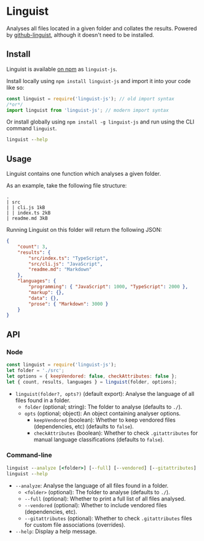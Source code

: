 # Linguist

Analyses all files located in a given folder and collates the results.
Powered by [github-linguist](https://github.com/github/linguist), although it doesn't need to be installed.

## Install

Linguist is available [on npm](https://npmjs.com/package/linguist-js) as `linguist-js`.

Install locally using `npm install linguist-js` and import it into your code like so:

```js
const linguist = require('linguist-js'); // old import syntax
/*or*/
import linguist from 'linguist-js'; // modern import syntax
```

Or install globally using `npm install -g linguist-js` and run using the CLI command `linguist`.

```cmd
linguist --help
```

## Usage

Linguist contains one function which analyses a given folder.

As an example, take the following file structure:

```tree
.
| src
| | cli.js 1kB
| | index.ts 2kB
| readme.md 3kB
```

Running Linguist on this folder will return the following JSON:

```json
{
	"count": 3,
	"results": {
		"src/index.ts": "TypeScript",
		"src/cli.js": "JavaScript",
		"readme.md": "Markdown"
	},
	"languages": {
		"programming": { "JavaScript": 1000, "TypeScript": 2000 },
		"markup": {},
		"data": {},
		"prose": { "Markdown": 3000 }
	}
}
```

## API

### Node

```js
const linguist = require('linguist-js');
let folder = './src';
let options = { keepVendored: false, checkAttributes: false };
let { count, results, languages } = linguist(folder, options);
```

- `linguist(folder?, opts?)` (default export): Analyse the language of all files found in a folder.
  - `folder` (optional; string): The folder to analyse (defaults to `./`).
  - `opts` (optional; object): An object containing analyser options.
    - `keepVendored` (boolean): Whether to keep vendored files (dependencies, etc) (defaults to `false`).
    - `checkAttributes` (boolean): Whether to check `.gitattributes` for manual language classifications (defaults to `false`).

### Command-line

```cmd
linguist --analyze [<folder>] [--full] [--vendored] [--gitattributes]
linguist --help
```

- `--analyze`: Analyse the language of all files found in a folder.
  - `<folder>` (optional): The folder to analyse (defaults to `./`).
  - `--full` (optional): Whether to print a full list of all files analysed.
  - `--vendored` (optional): Whether to include vendored files (dependencies, etc).
  - `--gitattributes` (optional): Whether to check `.gitattributes` files for custom file associations (overrides).
- `--help`: Display a help message.
